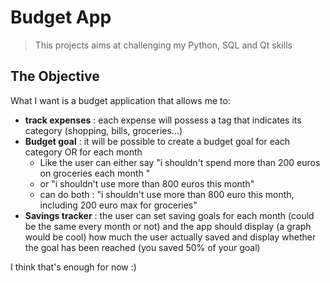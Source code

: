 # Budget App
> This projects aims at challenging my Python, SQL and Qt skills

## The Objective
What I want is a budget application that allows me to:
- **track expenses** : each expense will possess a tag that indicates its category (shopping, bills, groceries...)
- **Budget goal** : it will be possible to create a budget goal for each category OR for each month
    - Like the user can either say "i shouldn't spend more than 200 euros on groceries each month "    
    - or "i shouldn't use more than 800 euros this month"
    - can do both : "i shouldn't use more than 800 euro this month, including 200 euro max for groceries"
- **Savings tracker** : the user can set saving goals for each month (could be the same every month or not) and the app should display (a graph would be cool) how much the user actually saved and display whether the goal has been reached (you saved 50% of your goal) 

I think that's enough for now :)

